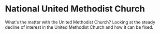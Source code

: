 # National United Methodist Church

What's the matter with the United Methodist Church? Looking at the steady decline of interest in the United Methodist Church and how it can be fixed.



